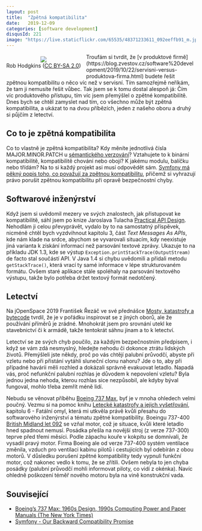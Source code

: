 ```yaml
---
layout: post
title:  "Zpětná kompatibilita"
date:   2019-12-09
categories: [software development]
disqusId: 221
image: "https://live.staticflickr.com/65535/48371233611_092eeffb91_m.jpg"
---
```


<div style="float: left; margin: 0.5em 1em 1em 0em; text-align: center;"><a href="https://www.flickr.com/photos/131806380@N05/48371233611"><img src="https://live.staticflickr.com/65535/48371233611_092eeffb91_m.jpg" /></a><br/>Rob Hodgkins (<a href="https://creativecommons.org/licenses/by-sa/2.0/">CC BY-SA 2.0</a>)</div>Troufám si tvrdit, že [v produktové firmě](https://blog.zvestov.cz/software%20development/2019/10/22/servisni-versus-produktova-firma.html) budete řešit zpětnou kompatibilitu o něco víc než v servisní. Tím samozřejmě neříkám, že tam ji nemusíte řešit vůbec. Tak jsem se k tomu dostal alespoň já: Čím víc produktového přístupu, tím víc jsem přemýšlel o zpětné kompatibilitě. Dnes bych se chtěl zamyslet nad tím, co všechno může být zpětná kompatibilita, a ukázat to na dvou příbězích, jeden z našeho oboru a druhý si půjčím z letectví.
<div style="clear:both"></div>
<!--more-->

## Co to je zpětná kompatibilita

Co to vlastně je zpětná kompatibilita? Kdy měníte jednotlivá čísla MAJOR.MINOR.PATCH u [sémantického verzování](https://semver.org/lang/cs/)? Vztahujete to k binární kompatibilitě, kompatibilitě chování nebo obojí? K jakému modulu, balíčku nebo třídám? Na to si každý projekt asi musí odpovědět sám. [Symfony má pěkný popis toho, co považují za zpětnou kompatibilitu](https://symfony.com/doc/current/contributing/code/bc.html), přičemž si vyhrazují právo porušit zpětnou kompatibilitu při opravě bezpečnostní chyby.

## Softwarové inženýrství

Když jsem si uvědomil mezery ve svých znalostech, jak přistupovat ke kompatibilitě, sáhl jsem po knize Jaroslava Tulacha [Practical API Design](https://www.goodreads.com/review/show/2870967061?book_show_action=false&from_review_page=1). Nehodlám ji celou převyprávět, vydalo by to na samostatný příspěvek, nicméně chtěl bych vyzdvihnout kapitolu 3, část _Text Messages As APIs_, kde nám klade na srdce, abychom se vyvarovali situacím, kdy neexistuje jiná varianta k získání informací než parsování textové zprávy. Ukazuje to na příkladu JDK 1.3, kde se výstup `Exception.printStackTrace(OutputStream)` de facto stal součástí API. V Java 1.4 si chybu uvědomili a přidali metodu `getStackTrace()`, která vrací ty samé informace v lépe strukturovaném formátu. Ovšem staré aplikace stále spoléhaly na parsování textového výstupu, takže bylo potřeba držet textový formát nedotčený.

## Letectví

Na jOpenSpace 2019 František Řezáč ve své přednášce [Mosty, katastrofy a bytecode](https://youtu.be/-3BCl8DTd0U) tvrdil, že je v pořádku inspirovat se z jiných oborů, ale že používání příměrů je zrádné. Mnohokrát jsem pro srovnání utekl ke stavebnictví či k armádě, takže tentokrát sáhnu jinam a to k letectví.

Letectví se ze svých chyb poučilo, za každým bezpečnostním předpisem, i když se vám zdá nesmyslný, hledejte nehodu či dokonce ztrátu lidských životů. Přemýšleli jste někdy, proč po vás chtějí palubní průvodčí, abyste při vzletu nebo při přistání vytáhli sluneční clonu nahoru? Jde o to, aby při případné havárii měli rozhled a dokázali správně evakuovat letadlo. Napadá vás, proč nefunkční palubní rozhlas je důvodem k nepovolení vzletu? Byla jednou jedna nehoda, kterou rozhlas sice nezpůsobil, ale kdyby býval fungoval, mohlo třeba zemřít méně lidí.

Nebudu se věnovat příběhu [Boeing 737 Max](https://www.nytimes.com/2019/04/08/business/boeing-737-max-.html), byť je v mnoha ohledech velmi poučný. Vezmu si na pomoc knihu [Letecké katastrofy a jejich vyšetřování](https://audioteka.com/cz/audiobook/letecke-katastrofy-a-jejich-vysetrovani), kapitolu 6 - Fatální omyl, která mi utkvěla právě kvůli přesahu do softwarového inženýrství a tématu zpětné kompatibility. Boeingu 737-400 [British Midland let 092](https://en.wikipedia.org/wiki/Kegworth_air_disaster) se vzňal motor, což je situace, kvůli které letadlo hned spadnout nemusí. Posádka přešla na novější stroj (z verze 737-300) teprve před třemi měsíci. Podle zápachu kouře v kokpitu se domnívali, že vysadil pravý motor. Firma Boeing ale od verze 737-400 systém ventilace změnila, vzduch pro ventilaci kabinu pilotů i cestujících byl odebírán z obou motorů. V důsledku porušení zpětné kompatibility tedy vypnuli funkční motor, což nakonec vedlo k tomu, že se zřítili. Ovšem nebyla to jen chyba posádky (palubní průvodčí mohli informovat piloty, co vidí z okénka). Navíc ohledně poškození téměř nového motoru byla na vině konstrukční vada.

## Související

* [Boeing’s 737 Max: 1960s Design, 1990s Computing Power and Paper Manuals (The New York Times)](https://www.nytimes.com/2019/04/08/business/boeing-737-max-.html)
* [Symfony - Our Backward Compatibility Promise](https://symfony.com/doc/current/contributing/code/bc.html)

